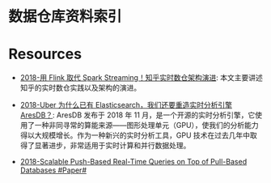 # 数据仓库资料索引

# Resources

- [2018-用 Flink 取代 Spark Streaming！知乎实时数仓架构演进](https://mp.weixin.qq.com/s/e8lsGyl8oVtfg6HhXyIe4A): 本文主要讲述知乎的实时数仓实践以及架构的演进。

- [2018-Uber 为什么已有 Elasticsearch，我们还要重造实时分析引擎 AresDB？](https://mp.weixin.qq.com/s/Hpy76P0spGJcDmmBCq2vpA): AresDB 发布于 2018 年 11 月，是一个开源的实时分析引擎，它使用了一种非同寻常的算能来源——图形处理单元（GPU），使我们的分析能力得以大规模增长。作为一种新兴的实时分析工具，GPU 技术在过去几年中取得了显著进步，非常适用于实时计算和并行数据处理。

- [2018-Scalable Push-Based Real-Time Queries on Top of Pull-Based Databases #Paper#](https://www.dropbox.com/s/6tnbrylf86w5e0x/wingerath_dissertation.pdf?dl=0)
